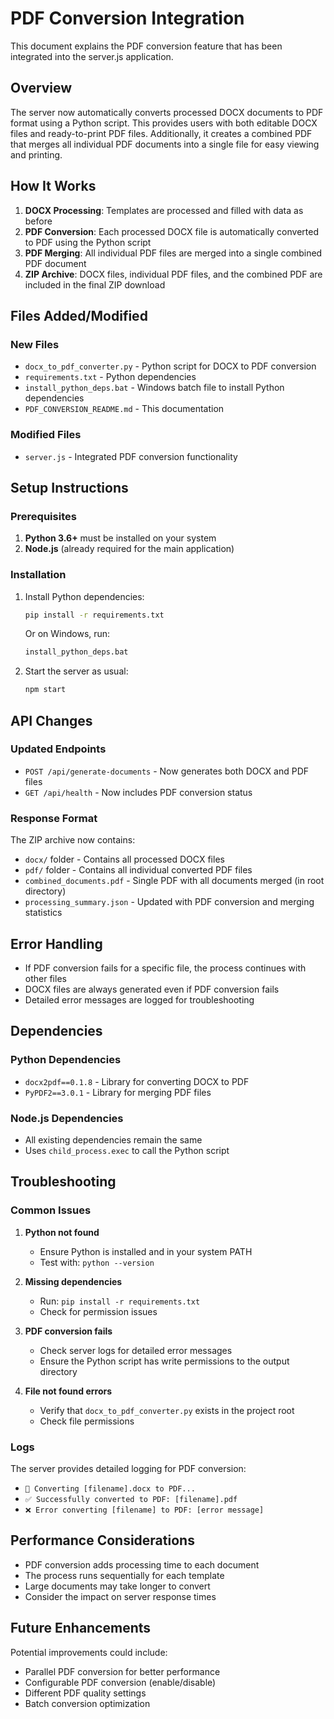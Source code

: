 # PDF Conversion Integration

This document explains the PDF conversion feature that has been integrated into the server.js application.

## Overview

The server now automatically converts processed DOCX documents to PDF format using a Python script. This provides users with both editable DOCX files and ready-to-print PDF files. Additionally, it creates a combined PDF that merges all individual PDF documents into a single file for easy viewing and printing.

## How It Works

1. **DOCX Processing**: Templates are processed and filled with data as before
2. **PDF Conversion**: Each processed DOCX file is automatically converted to PDF using the Python script
3. **PDF Merging**: All individual PDF files are merged into a single combined PDF document
4. **ZIP Archive**: DOCX files, individual PDF files, and the combined PDF are included in the final ZIP download

## Files Added/Modified

### New Files
- `docx_to_pdf_converter.py` - Python script for DOCX to PDF conversion
- `requirements.txt` - Python dependencies
- `install_python_deps.bat` - Windows batch file to install Python dependencies
- `PDF_CONVERSION_README.md` - This documentation

### Modified Files
- `server.js` - Integrated PDF conversion functionality

## Setup Instructions

### Prerequisites
1. **Python 3.6+** must be installed on your system
2. **Node.js** (already required for the main application)

### Installation
1. Install Python dependencies:
   ```bash
   pip install -r requirements.txt
   ```
   
   Or on Windows, run:
   ```cmd
   install_python_deps.bat
   ```

2. Start the server as usual:
   ```bash
   npm start
   ```

## API Changes

### Updated Endpoints
- `POST /api/generate-documents` - Now generates both DOCX and PDF files
- `GET /api/health` - Now includes PDF conversion status

### Response Format
The ZIP archive now contains:
- `docx/` folder - Contains all processed DOCX files
- `pdf/` folder - Contains all individual converted PDF files
- `combined_documents.pdf` - Single PDF with all documents merged (in root directory)
- `processing_summary.json` - Updated with PDF conversion and merging statistics

## Error Handling

- If PDF conversion fails for a specific file, the process continues with other files
- DOCX files are always generated even if PDF conversion fails
- Detailed error messages are logged for troubleshooting

## Dependencies

### Python Dependencies
- `docx2pdf==0.1.8` - Library for converting DOCX to PDF
- `PyPDF2==3.0.1` - Library for merging PDF files

### Node.js Dependencies
- All existing dependencies remain the same
- Uses `child_process.exec` to call the Python script

## Troubleshooting

### Common Issues

1. **Python not found**
   - Ensure Python is installed and in your system PATH
   - Test with: `python --version`

2. **Missing dependencies**
   - Run: `pip install -r requirements.txt`
   - Check for permission issues

3. **PDF conversion fails**
   - Check server logs for detailed error messages
   - Ensure the Python script has write permissions to the output directory

4. **File not found errors**
   - Verify that `docx_to_pdf_converter.py` exists in the project root
   - Check file permissions

### Logs
The server provides detailed logging for PDF conversion:
- `🔄 Converting [filename].docx to PDF...`
- `✅ Successfully converted to PDF: [filename].pdf`
- `❌ Error converting [filename] to PDF: [error message]`

## Performance Considerations

- PDF conversion adds processing time to each document
- The process runs sequentially for each template
- Large documents may take longer to convert
- Consider the impact on server response times

## Future Enhancements

Potential improvements could include:
- Parallel PDF conversion for better performance
- Configurable PDF conversion (enable/disable)
- Different PDF quality settings
- Batch conversion optimization
